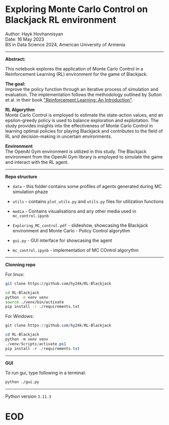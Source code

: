 # Exploring Monte Carlo Control on Blackjack RL environment

Author: Hayk Hovhannisyan<br>
Date: 16 May 2023<br>
BS in Data Science 2024, American University of Armenia

---

**Abstract:**<br>

This notebook explores the application of Monte Carlo Control in a Reinforcement Learning (RL) environment for the game of Blackjack. 

**The goal:** <br>
Improve the policy function through an iterative process of simulation and evaluation.
 The implementation follows the methodology outlined by Sutton et al. in their book ["Reinforcement Learning: An Introduction"](http://incompleteideas.net/book/RLbook2020.pdf). 
 
 **RL Algorythm** <br>
 Monte Carlo Control is employed to estimate the state-action values, and an epsilon-greedy policy is used to balance exploration and exploitation. The study provides insights into the effectiveness of Monte Carlo Control in learning optimal policies for playing Blackjack and contributes to the field of RL and decision-making in uncertain environments.

 **Environment**<br>
 The OpenAI Gym environment is utilized in this study. The Blackjack environment from the OpenAI Gym library is employed to simulate the game and interact with the RL agent.

 ---

**Repo structure**
- `data` - this folder contains some profiles of agents generated during MC simulation phaze
- `utils` - contains `plot_utils.py` and `utils.py` files for utilization functions
- `media` - Contains visualisations and any other media used in `mc_control.ipynb`

- `Exploring_MC_control.pdf` - slideshow, showcasing the Blackjack environment and Monte Carlo - Policy Control algorythm 
- `gui.py` - GUI interface for showcasing the agent
- `mc_control.ipynb` - implementation of MC COntrol algorythm

---

**Clonning repo**

For linux:
```bash
git clone https://github.com/hy24k/RL-Blackjack

cd RL-Blackjack
python -m venv venv
source ./venv/bin/activate
pip install -r ./requirements.txt

```

For Windows:
```ps1
git clone https://github.com/hy24k/RL-Blackjack

cd RL-Blackjack
python -m venv venv
./venv/Scripts/activate.ps1
pip install -r ./requirements.txt

```

---

**GUI**

To run gui, type following in a terminal:

```sh
python ./gui.py
```

---

Python  version `3.11.3`

# EOD